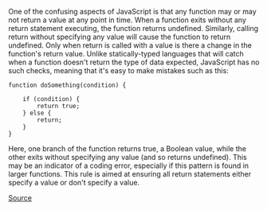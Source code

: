 One of the confusing aspects of JavaScript is that any function may or may not return a value at any point in time. When a function exits without any return statement executing, the function returns undefined. Similarly, calling return without specifying any value will cause the function to return undefined. Only when return is called with a value is there a change in the function's return value.
Unlike statically-typed languages that will catch when a function doesn't return the type of data expected, JavaScript has no such checks, meaning that it's easy to make mistakes such as this:

```
function doSomething(condition) {

    if (condition) {
        return true;
    } else {
        return;
    }
}
```

Here, one branch of the function returns true, a Boolean value, while the other exits without specifying any value (and so returns undefined). This may be an indicator of a coding error, especially if this pattern is found in larger functions.
This rule is aimed at ensuring all return statements either specify a value or don't specify a value.

[Source](http://eslint.org/docs/rules/consistent-return)
